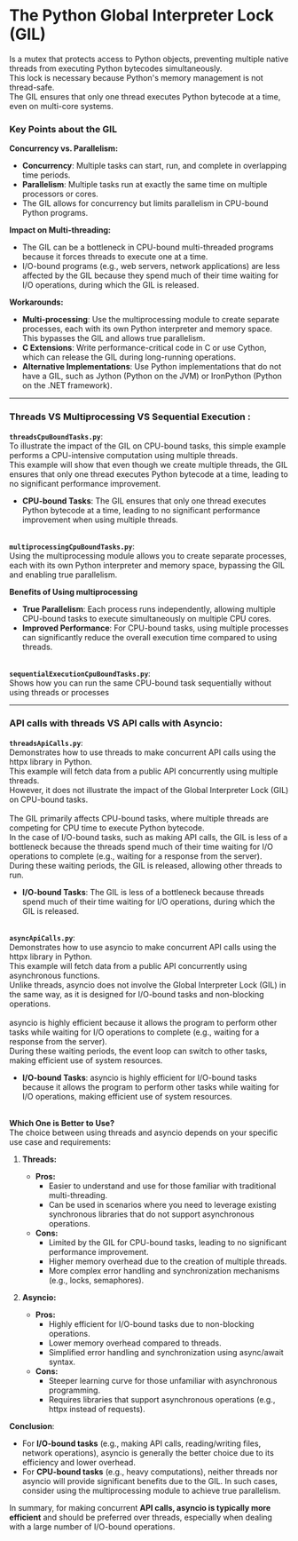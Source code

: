 # The Python Global Interpreter Lock (GIL)
Is a mutex that protects access to Python objects, preventing multiple native threads from executing Python bytecodes simultaneously.<br> 
This lock is necessary because Python's memory management is not thread-safe.<br> 
The GIL ensures that only one thread executes Python bytecode at a time, even on multi-core systems.<br> 

### Key Points about the GIL
**Concurrency vs. Parallelism:**<br> 
- **Concurrency**: Multiple tasks can start, run, and complete in overlapping time periods.
- **Parallelism**: Multiple tasks run at exactly the same time on multiple processors or cores.
- The GIL allows for concurrency but limits parallelism in CPU-bound Python programs.

**Impact on Multi-threading:**<br> 
- The GIL can be a bottleneck in CPU-bound multi-threaded programs because it forces threads to execute one at a time.
- I/O-bound programs (e.g., web servers, network applications) are less affected by the GIL because they spend much of their time waiting for I/O operations, during which the GIL is released.

**Workarounds:**<br> 
- **Multi-processing**: Use the multiprocessing module to create separate processes, each with its own Python interpreter and memory space. This bypasses the GIL and allows true parallelism.
- **C Extensions**: Write performance-critical code in C or use Cython, which can release the GIL during long-running operations.
- **Alternative Implementations**: Use Python implementations that do not have a GIL, such as Jython (Python on the JVM) or IronPython (Python on the .NET framework).

---

### Threads VS Multiprocessing VS Sequential Execution :

**`threadsCpuBoundTasks.py`**:<br>
To illustrate the impact of the GIL on CPU-bound tasks, this simple example performs a CPU-intensive computation using multiple threads.<br> 
This example will show that even though we create multiple threads, the GIL ensures that only one thread executes Python bytecode at a time, leading to no significant performance improvement.<br>
- **CPU-bound Tasks**: The GIL ensures that only one thread executes Python bytecode at a time, leading to no significant performance improvement when using multiple threads.<br><br>

**`multiprocessingCpuBoundTasks.py`**:<br>
Using the multiprocessing module allows you to create separate processes, each with its own Python interpreter and memory space, bypassing the GIL and enabling true parallelism.<br>

**Benefits of Using multiprocessing**
- **True Parallelism**: Each process runs independently, allowing multiple CPU-bound tasks to execute simultaneously on multiple CPU cores.
- **Improved Performance**: For CPU-bound tasks, using multiple processes can significantly reduce the overall execution time compared to using threads.<br><br>

**`sequentialExecutionCpuBoundTasks.py`**:<br>
Shows how you can run the same CPU-bound task sequentially without using threads or processes

---

### API calls with threads VS API calls with Asyncio:

**`threadsApiCalls.py`**:<br> 
Demonstrates how to use threads to make concurrent API calls using the httpx library in Python.<br> 
This example will fetch data from a public API concurrently using multiple threads.<br> 
However, it does not illustrate the impact of the Global Interpreter Lock (GIL) on CPU-bound tasks.<br><br> 
The GIL primarily affects CPU-bound tasks, where multiple threads are competing for CPU time to execute Python bytecode.<br> 
In the case of I/O-bound tasks, such as making API calls, the GIL is less of a bottleneck because the threads spend much of their time waiting for I/O operations to complete (e.g., waiting for a response from the server).<br> 
During these waiting periods, the GIL is released, allowing other threads to run.<br>

- **I/O-bound Tasks**: The GIL is less of a bottleneck because threads spend much of their time waiting for I/O operations, during which the GIL is released.<br><br>

**`asyncApiCalls.py`**:<br> 
Demonstrates how to use asyncio to make concurrent API calls using the httpx library in Python.<br> 
This example will fetch data from a public API concurrently using asynchronous functions.<br> 
Unlike threads, asyncio does not involve the Global Interpreter Lock (GIL) in the same way, as it is designed for I/O-bound tasks and non-blocking operations.<br><br> 
asyncio is highly efficient because it allows the program to perform other tasks while waiting for I/O operations to complete (e.g., waiting for a response from the server).<br> 
During these waiting periods, the event loop can switch to other tasks, making efficient use of system resources.<br>

- **I/O-bound Tasks**: asyncio is highly efficient for I/O-bound tasks because it allows the program to perform other tasks while waiting for I/O operations, making efficient use of system resources.<br><br>

**Which One is Better to Use?**<br> 
The choice between using threads and asyncio depends on your specific use case and requirements:

1. **Threads:**
    - **Pros:**
        - Easier to understand and use for those familiar with traditional multi-threading.
        - Can be used in scenarios where you need to leverage existing synchronous libraries that do not support asynchronous operations.
    - **Cons:**
        - Limited by the GIL for CPU-bound tasks, leading to no significant performance improvement.
        - Higher memory overhead due to the creation of multiple threads.
        - More complex error handling and synchronization mechanisms (e.g., locks, semaphores).
2. **Asyncio:**

    - **Pros:**
        - Highly efficient for I/O-bound tasks due to non-blocking operations.
        - Lower memory overhead compared to threads.
        - Simplified error handling and synchronization using async/await syntax.
    - **Cons:**
        - Steeper learning curve for those unfamiliar with asynchronous programming.
        - Requires libraries that support asynchronous operations (e.g., httpx instead of requests).

**Conclusion**:<br> 
- For **I/O-bound tasks** (e.g., making API calls, reading/writing files, network operations), asyncio is generally the better choice due to its efficiency and lower overhead.
- For **CPU-bound tasks** (e.g., heavy computations), neither threads nor asyncio will provide significant benefits due to the GIL. In such cases, consider using the multiprocessing module to achieve true parallelism.

In summary, for making concurrent **API calls, asyncio is typically more efficient** and should be preferred over threads, especially when dealing with a large number of I/O-bound operations.